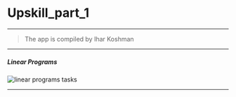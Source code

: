# Upskill_part_1
-------------------
> The app is compiled by Ihar Koshman

***

##### Linear Programs 

![linear programs tasks](https://github.com/HakJko/upskill1_epam/tree/main/module01/linearprograms/screenshots/linearprograms.PNG)

***

